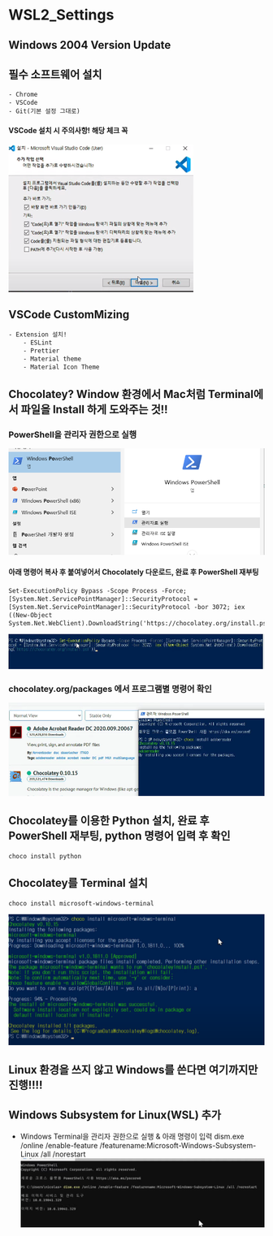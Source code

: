 # WSL2_Settings

## Windows 2004 Version Update
## 필수 소프트웨어 설치
    - Chrome
    - VSCode
    - Git(기본 설정 그대로)
#### VSCode 설치 시 주의사항! 해당 체크 꼭 

<a href="#"><img src="https://github.com/JeongSeongHun054/WSL2_Settings/blob/master/vscode%EC%82%AC%EC%A7%84.PNG" alt="logo"/></a>

## VSCode CustomMizing
    - Extension 설치!
        - ESLint
        - Prettier
        - Material theme
        - Material Icon Theme

## Chocolatey? Window 환경에서 Mac처럼 Terminal에서 파일을 Install 하게 도와주는 것!!
    
### PowerShell을 관리자 권한으로 실행

<a href="#"><img src="https://github.com/JeongSeongHun054/WSL2_Settings/blob/master/powershell.png" alt="logo"/></a>

#### 아래 명령어 복사 후 붙여넣어서 Chocolately 다운로드, 완료 후 PowerShell 재부팅

    Set-ExecutionPolicy Bypass -Scope Process -Force; [System.Net.ServicePointManager]::SecurityProtocol = [System.Net.ServicePointManager]::SecurityProtocol -bor 3072; iex ((New-Object System.Net.WebClient).DownloadString('https://chocolatey.org/install.ps1'))



<a href="#"><img src="https://github.com/JeongSeongHun054/WSL2_Settings/blob/master/choco.PNG" alt="logo" /></a>


### chocolatey.org/packages 에서 프로그램별 명령어 확인

<a href="#"><img src="https://github.com/JeongSeongHun054/WSL2_Settings/blob/master/choco2.PNG" alt="logo" /></a>


## Chocolatey를 이용한 Python 설치, 완료 후 PowerShell 재부팅, python 명령어 입력 후 확인 
    choco install python

## Chocolatey를 Terminal 설치
    choco install microsoft-windows-terminal
<a href="#"><img src="https://github.com/JeongSeongHun054/WSL2_Settings/blob/master/terminal.PNG" alt="logo" /></a>

## Linux 환경을 쓰지 않고 Windows를 쓴다면 여기까지만 진행!!!!

## Windows Subsystem for Linux(WSL) 추가

- Windows Terminal을 관리자 권한으로 실행 & 아래 명령이 입력
    dism.exe /online /enable-feature /featurename:Microsoft-Windows-Subsystem-Linux /all /norestart
<a href="#"><img src="https://github.com/JeongSeongHun054/WSL2_Settings/blob/master/wsl.PNG" alt="logo" /></a>
